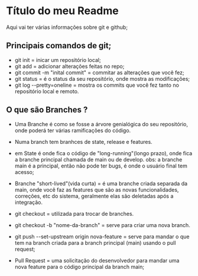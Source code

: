 # Título do meu Readme

Aqui vai ter várias informações sobre git e github;

## Principais comandos de git;

- git init = inicar um repositório local;
- git add = adicionar alterações feitas no repo;
- git commit -m "inital commit" = commitar as alterações que você fez;
- git status = é o status da seu repositório, onde mostra as modificações;
- git log --pretty=oneline = mostra os commits que você fez tanto no repositório local e remoto.

## O que são Branches ?

- Uma Branche é como se fosse a árvore genialógica do seu repositório, onde poderá ter várias ramificações do código.

- Numa branch tem branhces de state, release e features.
- em State é onde fica o código de "long-running"(longo prazo), onde fica a branche principal chamada de main ou de develop. obs: a branche main é a principal, então não pode ter bugs, é onde o usuário final tem acesso;

- Branche "short-lived"(vida curta) = é uma branche criada separada da main, onde você faz as features que são as novas funcionalidades, correções, etc do sistema, geralmente elas são deletadas após a integração.

- git checkout = utilizada para trocar de branches.
- git checkout -b "nome-da-branch" = serve para criar uma nova branch.

- git push --set-upstream origin nova-feature = serve para mandar o que tem na branch criada para a branch principal (main) usando o pull request;
- Pull Request = uma solicitação do desenvolvedor para mandar uma nova feature para o código principal da branch main;